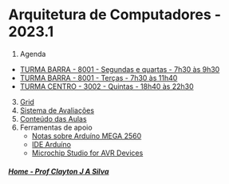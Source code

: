 # Arquitetura de Computadores - 2023.1

1. Agenda

- [TURMA BARRA - 8001 - Segundas e quartas - 7h30 às 9h30](agendaArquiteturaBarra.md)   
- [TURMA BARRA - 8001 - Terças - 7h30 às 11h40](agendaArquiteturaBarra_1.md)   
- [TURMA CENTRO - 3002 - Quintas - 18h40 às 22h30](agendaArquiteturaCentro.md)

3. [Grid](arq_aulas/Grid_Arquitetura.md)
4. [Sistema de Avaliações](/./avaliacoes.md)
5. [Conteúdo das Aulas](arq_aulas.md)
6. Ferramentas de apoio
   * [Notas sobre Arduíno MEGA 2560](arduino.md)  
   * [IDE Arduíno](https://www.arduino.cc/en/software)
   * [Microchip Studio for AVR Devices](https://www.microchip.com/en-us/tools-resources/develop/microchip-studio#Downloads)  
  
##### [Home - Prof Clayton J A Silva](/./index.md)
